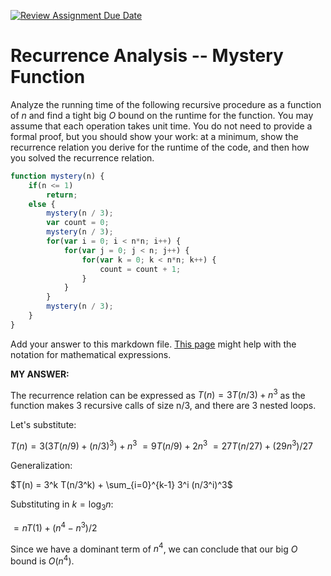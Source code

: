 [![Review Assignment Due Date](https://classroom.github.com/assets/deadline-readme-button-24ddc0f5d75046c5622901739e7c5dd533143b0c8e959d652212380cedb1ea36.svg)](https://classroom.github.com/a/OlW38W4k)
# Recurrence Analysis -- Mystery Function

Analyze the running time of the following recursive procedure as a function of
$n$ and find a tight big $O$ bound on the runtime for the function. You may
assume that each operation takes unit time. You do not need to provide a formal
proof, but you should show your work: at a minimum, show the recurrence relation
you derive for the runtime of the code, and then how you solved the recurrence
relation.

```javascript
function mystery(n) {
    if(n <= 1)
        return;
    else {
        mystery(n / 3);
        var count = 0;
        mystery(n / 3);
        for(var i = 0; i < n*n; i++) {
            for(var j = 0; j < n; j++) {
                for(var k = 0; k < n*n; k++) {
                    count = count + 1;
                }
            }
        }
        mystery(n / 3);
    }
}
```

Add your answer to this markdown file. [This
page](https://docs.github.com/en/get-started/writing-on-github/working-with-advanced-formatting/writing-mathematical-expressions)
might help with the notation for mathematical expressions.




**MY ANSWER:**

The recurrence relation can be expressed as $T(n) = 3T(n/3) + n^3$ as the function makes 3 recursive calls of size n/3, and there are 3 nested loops.

Let's substitute:

$T(n) = 3(3T(n/9) + (n/3)^3) + n^3$
$= 9T(n/9) + 2n^3$
$= 27T(n/27) + (29n^3)/27$

Generalization:

$T(n) = 3^k T(n/3^k) + \sum_{i=0}^{k-1} 3^i (n/3^i)^3$

Substituting in $k = \log_{3} n$:

$= nT(1) + (n^4 - n^3)/2$

Since we have a dominant term of $n^4$, we can conclude that our big $O$ bound is $O(n^4)$.
